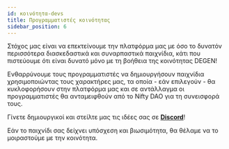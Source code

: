 ```yaml
---
id: κοινότητα-devs
title: Προγραμματιστές κοινότητας
sidebar_position: 6
---
```


Στόχος μας είναι να επεκτείνουμε την πλατφόρμα μας με όσο το δυνατόν περισσότερα διασκεδαστικά και συναρπαστικά παιχνίδια, κάτι που πιστεύουμε ότι είναι δυνατό μόνο με τη βοήθεια της κοινότητας DEGEN!

Ενθαρρύνουμε τους προγραμματιστές να δημιουργήσουν παιχνίδια χρησιμοποιώντας τους χαρακτήρες μας, τα οποία - εάν επιλεγούν - θα κυκλοφορήσουν στην πλατφόρμα μας και σε αντάλλαγμα οι προγραμματιστές θα ανταμειφθούν από το Nifty DAO για τη συνεισφορά τους.

Γίνετε δημιουργικοί και στείλτε μας τις ιδέες σας σε **[Discord](https://discord.gg/niftyleague)**!

Εάν το παιχνίδι σας δείχνει υπόσχεση και βιωσιμότητα, θα θέλαμε να το μοιραστούμε με την κοινότητα.
